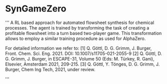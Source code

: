 # SynGameZero
'''
A RL based approach for automated flowsheet synthesis for chemical processes. The agent is trained by transforming the task of creating a profitable flowsheet into a turn based two-player game. This transformation allows to employ a similar training procedure as used for AlphaZero. 

For detailed information we refer to:
  [1] Q. Göttl, D. G. Grimm, J. Burger, Front. Chem. Sci. Eng. 2021. DOI: 10.1007/s11705-021-2055-9
  [2] Q. Göttl, D. G. Grimm, J. Burger, in ESCAPE-31, Volume 50 (Eds: M. Türkey, R. Gani), Elsevier, Amsterdam 2021, 209-215.
  [3] Q. Göttl, Y. Tönges, D. G. Grimm, J. Burger, Chem Ing Tech, 2021, under review.

'''
